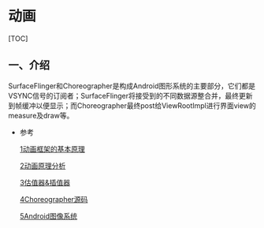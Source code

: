 # 动画

[TOC]

## 一、介绍

​	SurfaceFlinger和Choreographer是构成Android图形系统的主要部分，它们都是VSYNC信号的订阅者；SurfaceFlinger将接受到的不同数据源整合并，最终更新到帧缓冲以便显示；而Choreographer最终post给ViewRootImpl进行界面view的measure及draw等。





- 参考

  [1动画框架的基本原理](https://blog.csdn.net/harrain/article/details/53726960)

  [2动画原理分析](https://www.cnblogs.com/kross/p/4087780.html)

  [3估值器&插值器](https://blog.csdn.net/carson_ho/article/details/72863901)

  [4Choreographer源码](https://www.jianshu.com/p/996bca12eb1d/)

  [5Android图像系统](https://www.jianshu.com/p/bab0b454e39e)

